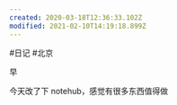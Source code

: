 ```yaml
---
created: 2020-03-18T12:36:33.102Z
modified: 2021-02-10T14:19:18.899Z
---
```

#日记 #北京 

<!-- @timer "date":"Tue Mar 17 2020 08:33:17 GMT+0800 (CST)" -->

早

<!-- @timer "date":"Tue Mar 17 2020 22:56:33 GMT+0800 (CST)","duration":"about 14 hours" -->

今天改了下 notehub，感觉有很多东西值得做
